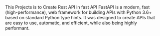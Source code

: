 This Projects is to Create Rest API in fast API
FastAPI is a modern, fast (high-performance), web framework for building APIs with Python 3.6+ based on standard Python type hints. It was designed to create APIs that are easy to use, automatic, and efficient, while also being highly performant.
